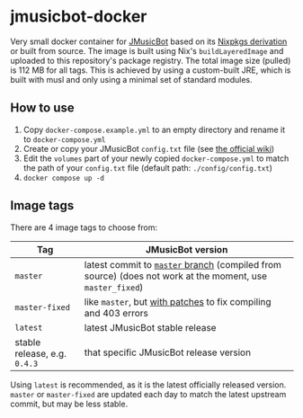 # jmusicbot-docker

Very small docker container for [JMusicBot](https://github.com/jagrosh/MusicBot) based on its [Nixpkgs derivation](https://github.com/NixOS/nixpkgs/blob/nixos-unstable/pkgs/applications/audio/jmusicbot/default.nix#L25) or built from source. The image is built using Nix's `buildLayeredImage` and uploaded to this repository's package registry.
The total image size (pulled) is 112 MB for all tags. This is achieved by using a custom-built JRE, which is built with musl and only using a minimal set of standard modules.

## How to use
1. Copy `docker-compose.example.yml` to an empty directory and rename it to `docker-compose.yml`
2. Create or copy your JMusicBot `config.txt` file (see [the official wiki](https://jmusicbot.com/setup/#3-configure-the-bot))
3. Edit the `volumes` part of your newly copied `docker-compose.yml` to match the path of your `config.txt` file (default path: `./config/config.txt`)
4. `docker compose up -d`

## Image tags
There are 4 image tags to choose from:

| Tag | JMusicBot version |
| ----- | ------ |
| `master` | latest commit to [`master` branch](https://github.com/jagrosh/MusicBot/tree/master) (compiled from source) (does not work at the moment, use `master_fixed`) |
| `master-fixed` | like `master`, but [with patches](https://github.com/13621/jmusicbot-docker/blob/main/e1afa185cc5d1ab84f815a4244257a3eea5e1fa2.patch) to fix compiling and 403 errors |
| `latest` | latest JMusicBot stable release |
| stable release, e.g. `0.4.3` | that specific JMusicBot release version |

Using `latest` is recommended, as it is the latest officially released version. `master` or `master-fixed` are updated each day to match the latest upstream commit, but may be less stable.
